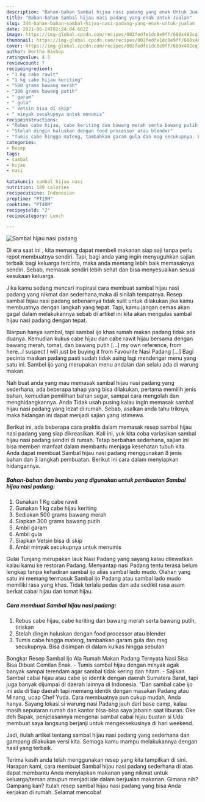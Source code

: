 ```yaml
---
description: "Bahan-bahan Sambal hijau nasi padang yang enak Untuk Jualan"
title: "Bahan-bahan Sambal hijau nasi padang yang enak Untuk Jualan"
slug: 344-bahan-bahan-sambal-hijau-nasi-padang-yang-enak-untuk-jualan
date: 2021-06-24T02:24:04.662Z
image: https://img-global.cpcdn.com/recipes/002fedfe1dc8e9ff/680x482cq70/sambal-hijau-nasi-padang-foto-resep-utama.jpg
thumbnail: https://img-global.cpcdn.com/recipes/002fedfe1dc8e9ff/680x482cq70/sambal-hijau-nasi-padang-foto-resep-utama.jpg
cover: https://img-global.cpcdn.com/recipes/002fedfe1dc8e9ff/680x482cq70/sambal-hijau-nasi-padang-foto-resep-utama.jpg
author: Bertha Bishop
ratingvalue: 4.5
reviewcount: 7
recipeingredient:
- "1 Kg cabe rawit"
- "1 kg cabe hijau keriting"
- "500 grams bawang merah"
- "300 grams bawang putih"
- " garam"
- " gula"
- " Vetsin bisa di skip"
- " minyak secukupnya untuk menumis"
recipeinstructions:
- "Rebus cabe hijau, cabe keriting dan bawang merah serta bawang putih, tiriskan"
- "Stelah dingin haluskan dengan food processor atau blender"
- "Tumis cabe hingga mateng, tambahkan garam gula dan msg secukupnya. Bisa disimpan di dalam kulkas hingga sebulan"
categories:
- Resep
tags:
- sambal
- hijau
- nasi

katakunci: sambal hijau nasi 
nutrition: 189 calories
recipecuisine: Indonesian
preptime: "PT19M"
cooktime: "PT40M"
recipeyield: "2"
recipecategory: Lunch

---
```



![Sambal hijau nasi padang](https://img-global.cpcdn.com/recipes/002fedfe1dc8e9ff/680x482cq70/sambal-hijau-nasi-padang-foto-resep-utama.jpg)

Di era  saat ini , kita memang dapat membeli makanan siap saji tanpa perlu repot membuatnya sendiri. Tapi, bagi anda yang ingin menyuguhkan sajian terbaik bagi keluarga tercinta, maka anda memang lebih baik memasaknya sendiri. Sebab, memasak sendiri lebih sehat dan bisa menyesuaikan sesuai kesukaan keluarga.

Jika kamu sedang mencari inspirasi cara membuat sambal hijau nasi padang yang nikmat dan sederhana,maka di sinilah tempatnya. Resep sambal hijau nasi padang  sebenarnya tidak sulit untuk dilakukan jika kamu membuatnya dengan langkah yang tepat. Tapi, kamu jangan cemas akan gagal dalam melakukannya 
sebab di artikel ini kita akan mengulas sambal hijau nasi padang dengan tepat.  

Biarpun hanya sambal, tapi sambal ijo khas rumah makan padang tidak ada duanya. Kemudian kukus cabe hijau dan cabe rawit hijau bersama dengan bawang merah, tomat, dan bawang putih […] my own reference, from here…I suspect I will just be buying it from Favourite Nasi Padang […] Bagi pecinta maskan padang pasti sudah tidak asing lagi mendengar menu yang satu ini. Sambel ijo yang merupakan menu andalan dan selalu ada di warung makan.

Nah buat anda yang mau memasak sambal hijau nasi padang yang sederhana, ada beberapa tahap yang bisa dilakukan, pertama memilih jenis bahan, kemudian pemilihan bahan segar, sampai cara mengolah dan menghidangkannya. Anda Tidak usah pusing kalau ingin memasak sambal hijau nasi padang yang lezat di rumah. Sebab, asalkan anda  tahu triknya, maka hidangan ini dapat menjadi sajian yang istimewa.

Berikut ini, ada beberapa cara praktis  dalam memasak resep sambal hijau nasi padang yang siap dikreasikan. Kali ini, yuk kita coba variasikan sambal hijau nasi padang sendiri di rumah. Tetap berbahan sederhana, sajian ini bisa memberi manfaat dalam membantu menjaga kesehatan tubuh kita. Anda dapat membuat Sambal hijau nasi padang menggunakan 8 jenis bahan dan 3 langkah pembuatan. Berikut ini cara dalam menyiapkan hidangannya.

<!--inarticleads1-->

##### Bahan-bahan dan bumbu yang digunakan untuk pembuatan Sambal hijau nasi padang:

1. Gunakan 1 Kg cabe rawit
1. Gunakan 1 kg cabe hijau keriting
1. Sediakan 500 grams bawang merah
1. Siapkan 300 grams bawang putih
1. Ambil  garam
1. Ambil  gula
1. Siapkan  Vetsin bisa di skip
1. Ambil  minyak secukupnya untuk menumis


Gulai Tunjang merupakan lauk Nasi Padang yang sayang kalau dilewatkan kalau kamu ke restoran Padang. Menyantap nasi Padang tentu terasa belum lengkap tanpa kehadiran sambal ijo alias sambal lado mudo. Olahan yang satu ini memang termasuk Sambal ijo Padang atau sambal lado mudo memiliki rasa yang khas. Tidak terlalu pedas dan ada sedikit rasa asam berkat cabai hijau dan tomat hijau. 

<!--inarticleads2-->

##### Cara membuat Sambal hijau nasi padang:

1. Rebus cabe hijau, cabe keriting dan bawang merah serta bawang putih, tiriskan
1. Stelah dingin haluskan dengan food processor atau blender
1. Tumis cabe hingga mateng, tambahkan garam gula dan msg secukupnya. Bisa disimpan di dalam kulkas hingga sebulan


Bongkar Resep Sambal Ijo Ala Rumah Makan Padang Ternyata Nasi Sisa Bisa Dibuat Cemilan Enak. - Tumis sambal hijau dengan minyak agak banyak sampai terendam agar sambal tidak kering dan hitam. - Sajikan. Sambal cabai hijau atau cabe ijo identik dengan daerah Sumatera Barat, tapi juga banyak dijumpai di daerah lainnya di Indonesia. &#34;Dan sambal cabe ijo ini ada di tiap daerah tapi memang identik dengan masakan Padang atau Minang, ucap Chef Yuda. Cara membuatnya pun cukup mudah, Anda hanya. Sayang lokasi si warung nasi Padang jauh dari base camp, kalau masih seputaran rumah dan kantor bisa-bisa saya jabanin saat liburan. Oke deh Bapak, penjelasannya mengenai sambal cabai hijau buatan si Uda membuat saya langsung berjanji untuk mengeksekusinya di hari weekend. 

Jadi, itulah artikel tentang  sambal hijau nasi padang  yang sederhana dan gampang dilakukan versi kita. Semoga kamu mampu melakukannya dengan hasil yang terbaik. 

Terima kasih anda telah menggunakan resep yang kita tampilkan di sini. Harapan kami, cara membuat  Sambal hijau nasi padang sederhana di atas dapat membantu Anda menyiapkan makanan yang nikmat untuk keluarga/teman ataupun menjadi ide dalam berjualan makanan. Gimana nih? Gampang kan? Itulah resep sambal hijau nasi padang yang bisa Anda kerjakan di rumah. Selamat mencoba!

